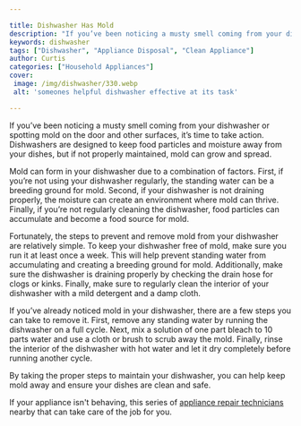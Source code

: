 ```yaml
---

title: Dishwasher Has Mold
description: "If you’ve been noticing a musty smell coming from your dishwasher or spotting mold on the door and other surfaces, it’s time to ta...see more"
keywords: dishwasher
tags: ["Dishwasher", "Appliance Disposal", "Clean Appliance"]
author: Curtis
categories: ["Household Appliances"]
cover: 
 image: /img/dishwasher/330.webp
 alt: 'someones helpful dishwasher effective at its task'

---
```


If you’ve been noticing a musty smell coming from your dishwasher or spotting mold on the door and other surfaces, it’s time to take action. Dishwashers are designed to keep food particles and moisture away from your dishes, but if not properly maintained, mold can grow and spread.

Mold can form in your dishwasher due to a combination of factors. First, if you’re not using your dishwasher regularly, the standing water can be a breeding ground for mold. Second, if your dishwasher is not draining properly, the moisture can create an environment where mold can thrive. Finally, if you’re not regularly cleaning the dishwasher, food particles can accumulate and become a food source for mold.

Fortunately, the steps to prevent and remove mold from your dishwasher are relatively simple. To keep your dishwasher free of mold, make sure you run it at least once a week. This will help prevent standing water from accumulating and creating a breeding ground for mold. Additionally, make sure the dishwasher is draining properly by checking the drain hose for clogs or kinks. Finally, make sure to regularly clean the interior of your dishwasher with a mild detergent and a damp cloth.

If you’ve already noticed mold in your dishwasher, there are a few steps you can take to remove it. First, remove any standing water by running the dishwasher on a full cycle. Next, mix a solution of one part bleach to 10 parts water and use a cloth or brush to scrub away the mold. Finally, rinse the interior of the dishwasher with hot water and let it dry completely before running another cycle.

By taking the proper steps to maintain your dishwasher, you can help keep mold away and ensure your dishes are clean and safe.

If your appliance isn't behaving, this series of <a href="/pages/appliance-repair-technicians/">appliance repair technicians</a> nearby that can take care of the job for you.